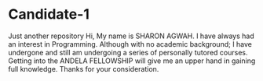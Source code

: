 # Candidate-1
Just another repository 
Hi,
My name is SHARON AGWAH.
I have always had an interest in Programming. Although with no academic background; I have undergone and still am undergoing a series of personally tutored courses.
Getting into the ANDELA FELLOWSHIP will give me an upper hand in gaining full knowledge.
Thanks for your consideration.
